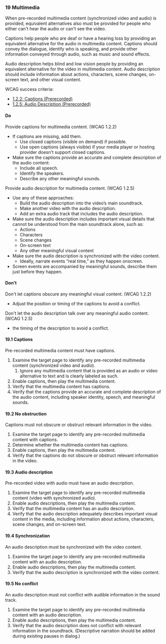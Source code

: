 ### 19 Multimedia

When pre-recorded multimedia content (synchronized video and audio) is provided, equivalent alternatives also must be provided for people who either can't hear the audio or can't see the video.

Captions help people who are deaf or have a hearing loss by providing an equivalent alternative for the audio in multimedia content. Captions should convey the dialogue, identify who is speaking, and provide other information conveyed through audio, such as music and sound effects.

Audio description helps blind and low vision people by providing an equivalent alternative for the video in multimedia content. Audio description should include information about actions, characters, scene changes, on-screen text, and other visual content.

WCAG success criteria:

- [1.2.2: Captions (Prerecorded)](https://www.w3.org/WAI/WCAG21/Understanding/captions-prerecorded.html)
- [1.2.5: Audio Description (Prerecorded)](https://www.w3.org/WAI/WCAG21/Understanding/audio-description-prerecorded)

#### Do

Provide captions for multimedia content. (WCAG 1.2.2)

- If captions are missing, add them.
    - Use closed captions (visible on demand) if possible.
    - Use open captions (always visible) if your media player or hosting provider doesn't support closed captions.
- Make sure the captions provide an accurate and complete description of the audio content:
    - Include all speech.
    - Identify the speakers.
    - Describe any other meaningful sounds.

Provide audio description for multimedia content. (WCAG 1.2.5)

- Use any of these approaches:
    - Build the audio description into the video’s main soundtrack.
    - Make another video with the audio description.
    - Add an extra audio track that includes the audio description.
- Make sure the audio description includes important visual details that cannot be understood from the main soundtrack alone, such as:
    - Actions
    - Characters
    - Scene changes
    - On-screen text
    - Any other meaningful visual content
- Make sure the audio description is synchronized with the video content.
    - Ideally, narrate events “real time,” as they happen onscreen.
- Screen events are accompanied by meaningful sounds, describe them just before they happen.

#### Don't

Don't let captions obscure any meaningful visual content. (WCAG 1.2.2)

- Adjust the position or timing of the captions to avoid a conflict.

Don't let the audio description talk over any meaningful audio content.(WCAG 1.2.5)

- the timing of the description to avoid a conflict.

#### 19.1 Captions

Pre-recorded multimedia content must have captions.

1. Examine the target page to identify any pre-recorded multimedia content (synchronized video and audio).
    1. Ignore any multimedia content that is provided as an audio or video alternative to text and is clearly labeled as such.
2. Enable captions, then play the multimedia content.
3. Verify that the multimedia content has captions.
4. Verify that the captions provide an accurate and complete description of the audio content, including speaker identity, speech, and meaningful sounds.

#### 19.2 No obstruction

Captions must not obscure or obstruct relevant information in the video.

1. Examine the target page to identify any pre-recorded multimedia content with captions.
2. Determine whether the multimedia content has captions.
3. Enable captions, then play the multimedia content.
4. Verify that the captions do not obscure or obstruct relevant information in the video.

#### 19.3 Audio description

Pre-recorded video with audio must have an audio description.

1. Examine the target page to identify any pre-recorded multimedia content (video with synchronized audio).
2. Enable audio descriptions, then play the multimedia content.
3. Verify that the multimedia content has an audio description.
4. Verify that the audio description adequately describes important visual content in the media, including information about actions, characters, scene changes, and on-screen text.

#### 19.4 Synchronization

An audio description must be synchronized with the video content.

1. Examine the target page to identify any pre-recorded multimedia content with an audio description.
2. Enable audio descriptions, then play the multimedia content.
3. Verify that the audio description is synchronized with the video content.

#### 19.5 No conflict

An audio description must not conflict with audible information in the sound track.

1. Examine the target page to identify any pre-recorded multimedia content with an audio description.
2. Enable audio descriptions, then play the multimedia content.
3. Verify that the audio description does not conflict with relevant information in the soundtrack. (Descriptive narration should be added during existing pauses in dialog.)
